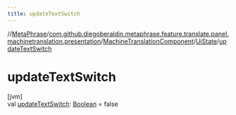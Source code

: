 ```yaml
---
title: updateTextSwitch
---
```

//[MetaPhrase](../../../../index.html)/[com.github.diegoberaldin.metaphrase.feature.translate.panel.machinetranslation.presentation](../../index.html)/[MachineTranslationComponent](../index.html)/[UiState](index.html)/[updateTextSwitch](update-text-switch.html)



# updateTextSwitch



[jvm]\
val [updateTextSwitch](update-text-switch.html): [Boolean](https://kotlinlang.org/api/latest/jvm/stdlib/kotlin/-boolean/index.html) = false





